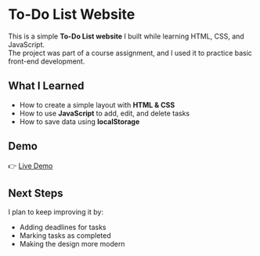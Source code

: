 # To-Do List Website  

This is a simple **To-Do List website** I built while learning HTML, CSS, and JavaScript.  
The project was part of a course assignment, and I used it to practice basic front-end development.  

## What I Learned
- How to create a simple layout with **HTML & CSS**  
- How to use **JavaScript** to add, edit, and delete tasks  
- How to save data using **localStorage**  

## Demo
👉 [Live Demo](https://thamerbaashn.github.io/todo-list-website/)  

## Next Steps
I plan to keep improving it by:  
- Adding deadlines for tasks  
- Marking tasks as completed  
- Making the design more modern  

